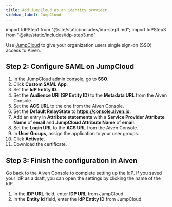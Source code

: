 ```yaml
---
title: Add JumpCloud as an identity provider
sidebar_label: JumpCloud
---
```

<!-- vale off -->
import IdPStep1 from "@site/static/includes/idp-step1.md";
import IdPStep3 from "@site/static/includes/idp-step3.md"

<!-- vale on -->

Use [JumpCloud](https://jumpcloud.com/) to give your organization users single sign-on (SSO) access to Aiven.

<IdPStep1/>

## Step 2: Configure SAML on JumpCloud

1. In the [JumpCloud admin console](https://console.jumpcloud.com/login),
   go to **SSO**.
1. Click **Custom SAML App**.
1. Set the **IdP Entity ID**.
1. Set the **Audience URI (SP Entity ID)** to the **Metadata URL** from the
   Aiven Console.
1. Set the **ACS URL** to the one from the Aiven Console.
1. Set the **Default RelayState** to **https://console.aiven.io**.
1. Add an entry in **Attribute statements** with a **Service Provider Attribute Name**
   of **email** and **JumpCloud Attribute Name** of **email**.
1. Set the **Login URL** to the **ACS URL** from the Aiven Console.
1. In **User Groups**, assign the application to your user groups.
1. Click **Activate**.
1. Download the certificate.

## Step 3: Finish the configuration in Aiven

Go back to the Aiven Console to complete setting up the IdP. If you saved your IdP as a
draft, you can open the settings by clicking the name of the IdP.

1. In the **IDP URL** field, enter **IDP URL** from JumpCloud.
1. In the **Entity Id** field, enter the **IdP Entity ID** from JumpCloud.
<IdPStep3/>
